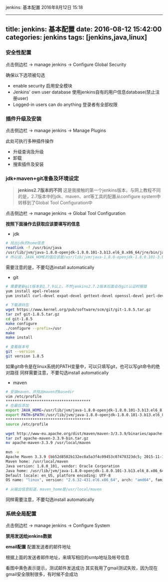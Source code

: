 jenkins: 基本配置
2016年8月12日
15:18
 
---
title: jenkins: 基本配置
date: 2016-08-12 15:42:00
categories: jenkins
tags: [jenkins,java,linux]
---
### 安全性配置
点击侧边栏 -> manage jenkins -> Configure Global Security

确保以下选项被勾选
- enable security 启用安全模块
- Jenkins' own user database  使用jenkins自有的用户信息database(禁止注册user)
- Logged-in users can do anything  登录者有全部权限
 
### 插件升级及安装
点击侧边栏 -> manage jenkins -> Manage Plugins

此处可执行多种插件操作
- 升级查询及升级
- 卸载
- 搜索插件及安装
 
### jdk+maven+git准备及环境设定
> **jenkins2.7版本的不同**
这是我接触的第一个jenkins版本，与网上教程不同的是，2.7版本中的jdk、maven、ant等工具的配置从configure system中转移到了Global Tool Configuration中
 
点击侧边栏 -> manage jenkins -> Global Tool Configuration

 
**按照下面操作去获取应该要填写的信息**
- jdk
``` bash
# 找出jdk的home信息
readlink -f /usr/bin/java
/usr/lib/jvm/java-1.8.0-openjdk-1.8.0.101-3.b13.el6_8.x86_64/jre/bin/java
# 所以说，JAVA_HOME的值应该是/usr/lib/jvm/java-1.8.0-openjdk-1.8.0.101-3.b13.el6_8.x86_64/jre
```

需要注意的是，不要勾选install automatically
 
- git
``` bash
# 需要更新git版本到1.7.9以上，不然jenkins2.7.2版本后面会在git认证时报错
yum install epel-release
yum install curl-devel expat-devel gettext-devel openssl-devel perl-devel zlib-devel asciidoc xmlto docbook2X
 
# 下载源码包
wget https://www.kernel.org/pub/software/scm/git/git-1.8.5.tar.gz
tar zxf git-1.8.5.tar.gz
cd git-1.8.5
make configure
./configure --prefix=/usr
make
make install
 
# 查看版本号
git --version
git version 1.8.5
```

如果git命令是在linux系统的PATH变量中，可以只填写git，也可以写git命令的绝对路径
同样需要注意，不要勾选install automatically
 
 
- maven
``` bash
# 安装maven，并找出maven的basedir
vim /etc/profile
**************************************
# 在最后添加
export JAVA_HOME=/usr/lib/jvm/java-1.8.0-openjdk-1.8.0.101-3.b13.el6_8.x86_64/jre
export PATH=$PATH:/usr/lib/jvm/java-1.8.0-openjdk-1.8.0.101-3.b13.el6_8.x86_64/jre/bin:/usr/local/maven/bin
**************************************
source /etc/profile
 
wget http://www-eu.apache.org/dist/maven/maven-3/3.3.9/binaries/apache-maven-3.3.9-bin.tar.gz
tar zxf apache-maven-3.3.9-bin.tar.gz
mv apache-maven-3.3.9 /usr/local/maven
 
mvn -v
Apache Maven 3.3.9 (bb52d8502b132ec0a5a3f4c09453c07478323dc5; 2015-11-11T00:41:47+08:00)
Maven home: /usr/local/maven
Java version: 1.8.0_101, vendor: Oracle Corporation
Java home: /usr/lib/jvm/java-1.8.0-openjdk-1.8.0.101-3.b13.el6_8.x86_64/jre
Default locale: en_US, platform encoding: UTF-8
OS name: "linux", version: "2.6.32-431.el6.x86_64", arch: "amd64", family: "unix"
 
# 从输出信息知道，maven_home是/usr/local/maven
```

 
同样需要注意，不要勾选install automatically
 
 
### 系统全局配置
点击侧边栏 -> manage jenkins -> Configure System
 
**禁用发送给jenkins数据**

 
**email配置**
配置发送者的邮件地址

 
根据上面的发送者邮件地址，来填写相应的smtp地址及帐号信息

看图中黄色表示提示，测试邮件发送成功
其实我用了gmail测试失败，因为现在gmail安全限制很多，有时候不会成功
